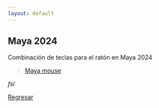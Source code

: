 ```yaml
---
layout: default
---
```


## Maya 2024

Combinación de teclas para el ratón en Maya 2024

<blockquote class="imgur-embed-pub" lang="en" data-id="a/zczme8c"  ><a href="//imgur.com/a/zczme8c">Maya mouse</a></blockquote><script async src="//s.imgur.com/min/embed.js" charset="utf-8"></script>

_fsl_

[Regresar](./)
